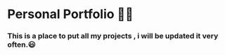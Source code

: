 # Personal Portfolio 🐱‍💻

### This is a place to put all my projects , i will be updated it very often.😃
